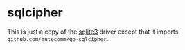 # sqlcipher

This is just a copy of the [sqlite3](https://github.com/stelzo/migrate/blob/master/database/sqlite3) driver except that it imports `github.com/mutecomm/go-sqlcipher`.

